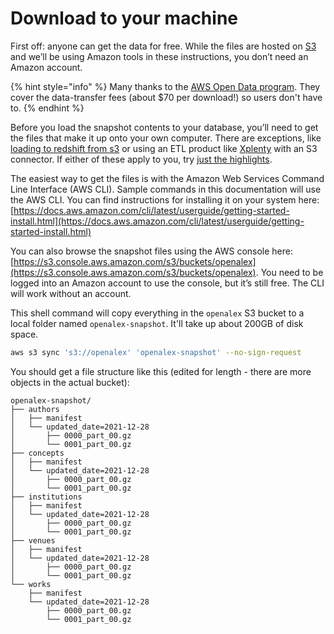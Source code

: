 # Download to your machine

First off: anyone can get the data for free. While the files are hosted on [S3](https://aws.amazon.com/s3/) and we’ll be using Amazon tools in these instructions, you don’t need an Amazon account.

{% hint style="info" %}
Many thanks to the [AWS Open Data program](https://aws.amazon.com/opendata/). They cover the data-transfer fees (about $70 per download!) so users don't have to.
{% endhint %}

Before you load the snapshot contents to your database, you’ll need to get the files that make it up onto your own computer. There are exceptions, like [loading to redshift from s3](https://docs.aws.amazon.com/redshift/latest/dg/tutorial-loading-data.html) or using an ETL product like [Xplenty](https://xplenty.com) with an S3 connector. If either of these apply to you, try [just the highlights](just-the-highlights.md).

The easiest way to get the files is with the Amazon Web Services Command Line Interface (AWS CLI). Sample commands in this documentation will use the AWS CLI. You can find instructions for installing it on your system here: [https://docs.aws.amazon.com/cli/latest/userguide/getting-started-install.html](https://docs.aws.amazon.com/cli/latest/userguide/getting-started-install.html)

You can also browse the snapshot files using the AWS console here: [https://s3.console.aws.amazon.com/s3/buckets/openalex](https://s3.console.aws.amazon.com/s3/buckets/openalex). You need to be logged into an Amazon account to use the console, but it’s still free. The CLI will work without an account.

This shell command will copy everything in the `openalex` S3 bucket to a local folder named `openalex-snapshot`. It'll take up about 200GB of disk space.

```bash
aws s3 sync 's3://openalex' 'openalex-snapshot' --no-sign-request
```

You should get a file structure like this (edited for length - there are more objects in the actual bucket):

```
openalex-snapshot/
├── authors
│   ├── manifest
│   └── updated_date=2021-12-28
│       ├── 0000_part_00.gz
│       └── 0001_part_00.gz
├── concepts
│   ├── manifest
│   └── updated_date=2021-12-28
│       ├── 0000_part_00.gz
│       └── 0001_part_00.gz
├── institutions
│   ├── manifest
│   └── updated_date=2021-12-28
│       ├── 0000_part_00.gz
│       └── 0001_part_00.gz
├── venues
│   ├── manifest
│   └── updated_date=2021-12-28
│       ├── 0000_part_00.gz
│       └── 0001_part_00.gz
└── works
    ├── manifest
    └── updated_date=2021-12-28
        ├── 0000_part_00.gz
        └── 0001_part_00.gz
```

